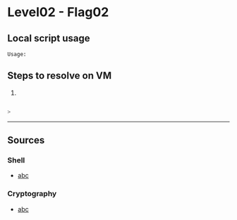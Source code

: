 # Level02 - Flag02

## Local script usage

```
Usage:
```

## Steps to resolve on VM

1.

```bash

>
```

---

## Sources

### Shell

- [abc](http://)

### Cryptography

- [abc](http://)
